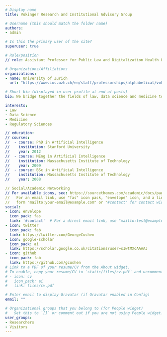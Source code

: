 ```yaml
---
# Display name
title: Vokinger Research and Institutional Advisory Group

# Username (this should match the folder name)
authors:
- admin

# Is this the primary user of the site?
superuser: true

# Role/position
// role: Assistant Professor for Public Law and Digitalization Health Law and Regulatory Sciences

# Organizations/Affiliations
organizations:
- name: University of Zurich
  url: "https://www.ius.uzh.ch/en/staff/professorships/alphabetical/vokinger/vokinger.html"

# Short bio (displayed in user profile at end of posts)
bio: We bridge together the fields of law, data science and medicine to support governments and institutions in the advancement of regulatory sciences. 

interests:
- Law
- Data Science
- Medicine
- Regulatory Sciences

// education:
// courses:
//  - course: PhD in Artificial Intelligence
//    institution: Stanford University
//    year: 2012
//  - course: MEng in Artificial Intelligence
//    institution: Massachusetts Institute of Technology
//    year: 2009
//  - course: BSc in Artificial Intelligence
//    institution: Massachusetts Institute of Technology
//    year: 2008

// Social/Academic Networking
// For available icons, see: https://sourcethemes.com/academic/docs/page-builder/#icons
//   For an email link, use "fas" icon pack, "envelope" icon, and a link in the
//   form "mailto:your-email@example.com" or "#contact" for contact widget.
social:
- icon: envelope
  icon_pack: fas
  link: '#contact'  # For a direct email link, use "mailto:test@example.org".
- icon: twitter
  icon_pack: fab
  link: https://twitter.com/GeorgeCushen
- icon: google-scholar
  icon_pack: ai
  link: https://scholar.google.co.uk/citations?user=sIwtMXoAAAAJ
- icon: github
  icon_pack: fab
  link: https://github.com/gcushen
# Link to a PDF of your resume/CV from the About widget.
# To enable, copy your resume/CV to `static/files/cv.pdf` and uncomment the lines below.
# - icon: cv
#   icon_pack: ai
#   link: files/cv.pdf

# Enter email to display Gravatar (if Gravatar enabled in Config)
email: ""

# Organizational groups that you belong to (for People widget)
#   Set this to `[]` or comment out if you are not using People widget.
user_groups:
- Researchers
- Visitors
---
```




